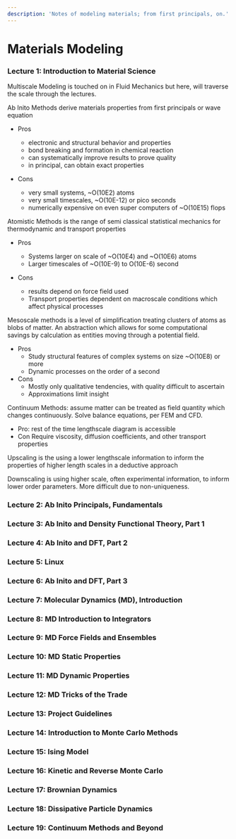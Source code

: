 ```yaml
---
description: 'Notes of modeling materials; from first principals, on.'
---
```


# Materials Modeling

### Lecture 1: Introduction to Material Science

Multiscale Modeling is touched on in Fluid Mechanics but here, will traverse the scale through the lectures. 

Ab Inito Methods derive materials properties from first principals or wave equation 

* Pros
  * electronic and structural behavior and properties 
  * bond breaking and formation in chemical reaction
  * can systematically improve results to prove quality
  * in principal, can obtain exact properties
* Cons

  * very small systems, ~O\(10E2\) atoms
  * very small timescales, ~O\(10E-12\) or pico seconds
  * numerically expensive on even super computers of ~O\(10E15\) flops

Atomistic Methods is the range of semi classical statistical mechanics for thermodynamic and transport properties

* Pros
  * Systems larger on scale of ~O\(10E4\) and ~O\(10E6\) atoms
  * Larger timescales of ~O\(10E-9\) to O\(10E-6\) second 

 
* Cons
  * results depend on force field used 
  * Transport properties dependent on macroscale conditions which affect physical processes

Mesoscale methods is a level of simplification treating clusters of atoms as blobs of matter. An abstraction which allows for some computational savings by calculation as entities moving through a potential field. 

* Pros
  * Study structural features of complex systems on size ~O\(10E8\) or more
  * Dynamic processes on the order of a second
* Cons
  * Mostly only qualitative tendencies, with quality difficult to ascertain
  * Approximations limit insight 

Continuum Methods: assume matter can be treated as field quantity which changes continuously. Solve balance equations, per FEM and CFD.

* Pro:  rest of the time lengthscale diagram is accessible 
* Con Require viscosity, diffusion coefficients, and other transport properties

Upscaling is the using a lower lengthscale information to inform the properties of higher length scales in a deductive approach

Downscaling is using higher scale, often experimental information, to inform lower order parameters. More difficult due to non-uniqueness.

### Lecture 2: Ab Inito Principals, Fundamentals



### Lecture 3: Ab Inito and Density Functional Theory, Part 1



### Lecture 4: Ab Inito and DFT, Part 2



### Lecture 5: Linux



### Lecture 6: Ab Inito and DFT, Part 3



### Lecture 7: Molecular Dynamics \(MD\), Introduction



### Lecture 8: MD Introduction to Integrators



### Lecture 9: MD Force Fields and Ensembles



### Lecture 10: MD Static Properties



### Lecture 11: MD Dynamic Properties



### Lecture 12: MD Tricks of the Trade



### Lecture 13: Project Guidelines 



### Lecture 14: Introduction to Monte Carlo Methods



### Lecture 15: Ising Model



### Lecture 16: Kinetic and Reverse Monte Carlo



### Lecture 17: Brownian Dynamics



### Lecture 18: Dissipative Particle Dynamics



### Lecture 19: Continuum Methods and Beyond





